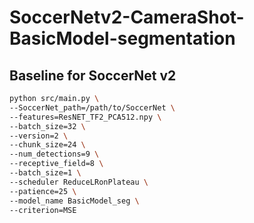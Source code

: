 # SoccerNetv2-CameraShot-BasicModel-segmentation

## Baseline for SoccerNet v2

```bash
python src/main.py \
--SoccerNet_path=/path/to/SoccerNet \
--features=ResNET_TF2_PCA512.npy \
--batch_size=32 \
--version=2 \
--chunk_size=24 \
--num_detections=9 \
--receptive_field=8 \
--batch_size=1 \
--scheduler ReduceLRonPlateau \
--patience=25 \
--model_name BasicModel_seg \
--criterion=MSE
```